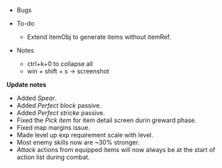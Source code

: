 - Bugs


- To-do
    - Extend itemObj to generate items without itemRef.

- Notes
    - ctrl+k+0 to collapse all
    - win + shift + s -> screenshot

**Update notes**
- Added *Spear*.
- Added *Perfect block* passive.
- Added *Perfect stricke* passive.
- Fixed the *Pick item* for item detail screen durin greward phase.
- Fixed map margins issue.
- Made level up exp requirement scale with level.
- Most enemy skills now are ~30% stronger.
- *Attack* actions from equipped items will now always be at the start of action list during combat.